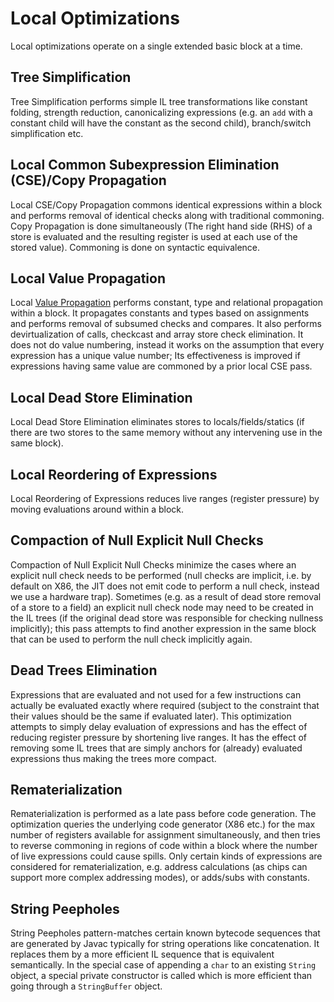 <!--
Copyright (c) 2022, 2022 IBM Corp. and others

This program and the accompanying materials are made available under
the terms of the Eclipse Public License 2.0 which accompanies this
distribution and is available at https://www.eclipse.org/legal/epl-2.0/
or the Apache License, Version 2.0 which accompanies this distribution and
is available at https://www.apache.org/licenses/LICENSE-2.0.

This Source Code may also be made available under the following
Secondary Licenses when the conditions for such availability set
forth in the Eclipse Public License, v. 2.0 are satisfied: GNU
General Public License, version 2 with the GNU Classpath
Exception [1] and GNU General Public License, version 2 with the
OpenJDK Assembly Exception [2].

[1] https://www.gnu.org/software/classpath/license.html
[2] http://openjdk.java.net/legal/assembly-exception.html

SPDX-License-Identifier: EPL-2.0 OR Apache-2.0 OR GPL-2.0 WITH Classpath-exception-2.0 OR LicenseRef-GPL-2.0 WITH Assembly-exception
-->

# Local Optimizations

Local optimizations operate on a single extended basic block at a time.

## Tree Simplification
Tree Simplification performs simple IL tree transformations like constant
folding, strength reduction, canonicalizing expressions (e.g. an `add` with a
constant child will have the constant as the second child), branch/switch
simplification etc.

## Local Common Subexpression Elimination (CSE)/Copy Propagation
Local CSE/Copy Propagation commons identical expressions within a block and
performs removal of identical checks along with traditional commoning. Copy
Propagation is done simultaneously (The right hand side (RHS) of a store is
evaluated and the resulting register is used at each use of the stored value).
Commoning is done on syntactic equivalence.

## Local Value Propagation
Local [Value Propagation](https://github.com/eclipse/omr/blob/master/doc/compiler/optimizer/ValuePropagation.md)
performs constant, type and relational propagation within a block.
It propagates constants and types based on assignments and performs removal
of subsumed checks and compares. It also performs devirtualization
of calls, checkcast and array store check elimination. It does not do value
numbering, instead it works on the assumption that every expression has a
unique value number; Its effectiveness is improved if expressions having same
value are commoned by a prior local CSE pass.

## Local Dead Store Elimination
Local Dead Store Elimination eliminates stores to locals/fields/statics (if
there are two stores to the same memory without any intervening use in the
same block).

## Local Reordering of Expressions
Local Reordering of Expressions reduces live ranges (register pressure) by
moving evaluations around within a block.

## Compaction of Null Explicit Null Checks
Compaction of Null Explicit Null Checks minimize the cases where an explicit null
check needs to be performed (null checks are implicit, i.e. by default on X86,
the JIT does not emit code to perform a null check, instead we use a hardware trap).
Sometimes (e.g. as a result of dead store removal of a store to a field) an explicit
null check node may need to be created in the IL trees (if the original dead store
was responsible for checking nullness implicitly); this pass attempts to find another
expression in the same block that can be used to perform the null check implicitly again.

## Dead Trees Elimination
Expressions that are evaluated and not used for a few instructions can actually be
evaluated exactly where required (subject to the constraint that their values should
be the same if evaluated later). This optimization attempts to simply delay evaluation
of expressions and has the effect of reducing register pressure by shortening
live ranges. It has the effect of removing some IL trees that are simply anchors
for (already) evaluated expressions thus making the trees more compact.

## Rematerialization
Rematerialization is performed as a late pass before code generation.
The optimization queries the underlying code generator (X86 etc.) for the max number of
registers available for assignment simultaneously, and then tries to reverse
commoning in regions of code within a block where the number of live expressions could
cause spills. Only certain kinds of expressions are considered for rematerialization,
e.g. address calculations (as chips can support more complex addressing modes),
or adds/subs with constants.

## String Peepholes
String Peepholes pattern-matches certain known bytecode sequences that are generated
by Javac typically for string operations like concatenation. It replaces them by a more
efficient IL sequence that is equivalent semantically. In the special case of
appending a `char` to an existing `String` object, a special private constructor is
called which is more efficient than going through a `StringBuffer` object.
